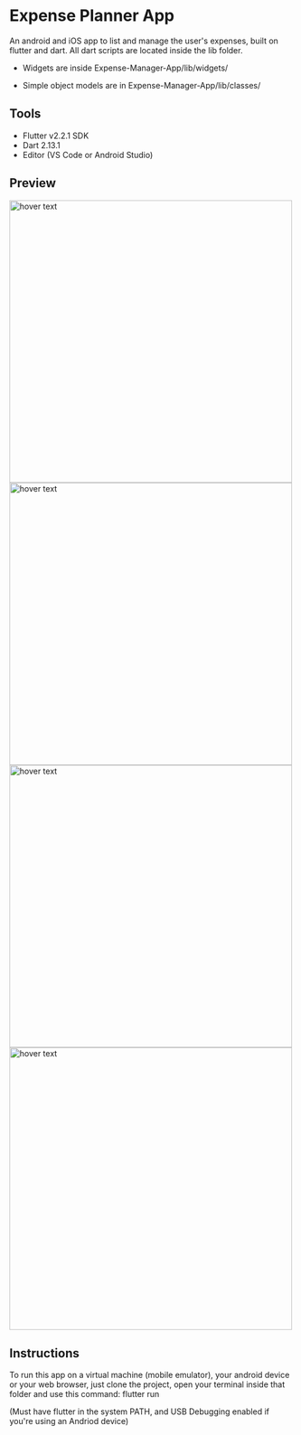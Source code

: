 # Expense Planner App

An android and iOS app to list and manage the user's expenses, built on flutter and dart.
All dart scripts are located inside the lib folder.

- Widgets are inside Expense-Manager-App/lib/widgets/

- Simple object models are in Expense-Manager-App/lib/classes/

## Tools
- Flutter v2.2.1 SDK
- Dart 2.13.1
- Editor (VS Code or Android Studio)

## Preview

 <img src="./screenshots/finalexpense (1).png" width="500" title="hover text">
 <img src="./screenshots/finalexpense (2).png" width="500" title="hover text">
 <img src="./screenshots/finalexpense (3).png" width="500" title="hover text">
 <img src="./screenshots/finalexpense (4).png" width="500" title="hover text">
 
## Instructions
To run this app on a virtual machine (mobile emulator), your android device or your web browser, just clone the project, open your terminal inside that folder and use this command: flutter run

(Must have flutter in the system PATH, and USB Debugging enabled if you're using an Andriod device)

